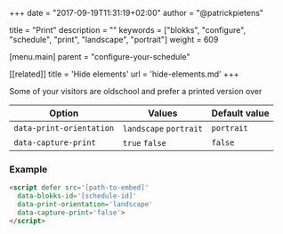 +++
date            = "2017-09-19T11:31:19+02:00"
author          = "@patrickpietens"

title           = "Print"
description     = ""
keywords        = ["blokks", "configure", "schedule", "print", "landscape", "portrait"]
weight          = 609

[menu.main]
parent          = "configure-your-schedule"

[[related]]
title = 'Hide elements'
url = 'hide-elements.md'
+++

Some of your visitors are oldschool and prefer a printed version over 

| Option | Values | Default value |
|--------|--------|---------------|
| `data-print-orientation` | `landscape` `portrait` | `portrait` |
| `data-capture-print` | `true` `false` | `false` |

### Example

```html
<script	defer src='[path-to-embed]'
  data-blokks-id='[schedule-id]'
  data-print-orientation='landscape'
  data-capture-print='false'>
</script>
```